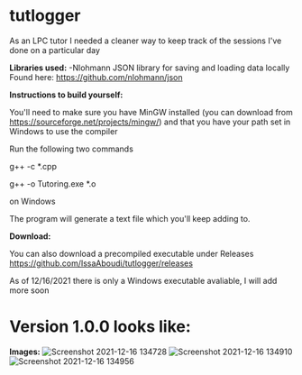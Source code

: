 # tutlogger
As an LPC tutor I needed a cleaner way to keep track of the sessions I've done on a particular day

**Libraries used:**
-Nlohmann JSON library for saving and loading data locally
	Found here: https://github.com/nlohmann/json

**Instructions to build yourself:**

You'll need to make sure you have MinGW installed (you can download from https://sourceforge.net/projects/mingw/) and that you have your path set in Windows to use the compiler

Run the following two commands

g++ -c *.cpp

g++ -o Tutoring.exe *.o

on Windows

The program will generate a text file which you'll keep adding to.

**Download:**

You can also download a precompiled executable under Releases
https://github.com/IssaAboudi/tutlogger/releases

As of 12/16/2021 there is only a Windows executable avaliable, I will add more soon

# Version 1.0.0 looks like:
**Images:**
![Screenshot 2021-12-16 134728](https://user-images.githubusercontent.com/65807151/146454009-5de7d359-5ea8-400f-a606-610ba4643990.png)
![Screenshot 2021-12-16 134910](https://user-images.githubusercontent.com/65807151/146454129-55c41027-ba6c-4c36-be79-c9cb45943778.png)
![Screenshot 2021-12-16 134956](https://user-images.githubusercontent.com/65807151/146454213-c03e1cef-0e7f-4183-afcc-d8617aaca474.png)
